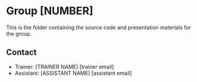 # Group [NUMBER]

This is the folder containing the source code and presentation materials for the group.

## Contact

- Trainer: [TRAINER NAME] [trainer email]
- Assistant: [ASSISTANT NAME] [assistant email]
